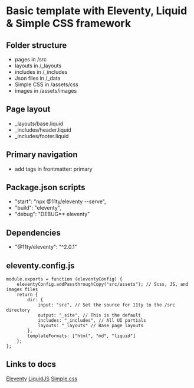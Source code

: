 # Basic template with Eleventy, Liquid & Simple CSS framework

## Folder structure
- pages in /src
- layouts in /_layouts
- includes in /_includes
- Json files in /_data
- Simple CSS in /assets/css
- images in /assets/images

## Page layout
- _layouts/base.liquid
- _includes/header.liquid
- _includes/footer.liquid

## Primary navigation
- add tags in frontmatter: primary

## Package.json scripts
- "start": "npx @11ty/eleventy --serve",
- "build": "eleventy",
- "debug": "DEBUG=* eleventy"

## Dependencies
- "@11ty/eleventy": "^2.0.1"

## eleventy.config.js
```
module.exports = function (eleventyConfig) {
    eleventyConfig.addPassthroughCopy("src/assets"); // Scss, JS, and images files
    return {
        dir: {
            input: "src", // Set the source for 11ty to the /src directory
            output: "_site", // This is the default
            includes: "_includes", // All UI partials
            layouts: "_layouts" // Base page layouts
        },
        templateFormats: ["html", "md", "liquid"]
    };
};
```

## Links to docs
[Eleventy](https://www.11ty.dev/docs/)
[LiquidJS](https://liquidjs.com/tutorials/intro-to-liquid.html)
[Simple.css](https://simplecss.org/)
